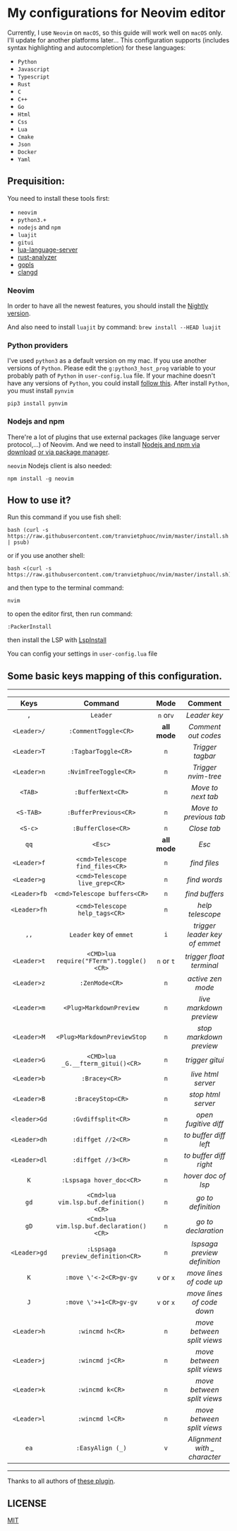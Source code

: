 # My configurations for Neovim editor

Currently, I use `Neovim` on `macOS`, so this guide will work well on `macOS` only. I'll update for another platforms later...
This configuration supports (includes syntax highlighting and autocompletion) for these languages:

- `Python`
- `Javascript`
- `Typescript`
- `Rust`
- `C`
- `C++`
- `Go`
- `Html`
- `Css`
- `Lua`
- `Cmake`
- `Json`
- `Docker`
- `Yaml`

## Prequisition:

You need to install these tools first:

- `neovim`
- `python3.+`
- `nodejs` and `npm`
- `luajit`
- `gitui`
- [lua-language-server](<https://github.com/sumneko/lua-language-server/wiki/Build-and-Run-(Standalone)>)
- [rust-analyzer](https://rust-analyzer.github.io/manual.html#rust-analyzer-language-server-binary)
- [gopls](https://github.com/golang/tools/blob/master/gopls/doc/vim.md)
- [clangd](https://clangd.llvm.org/installation.html)

### Neovim

In order to have all the newest features, you should install the [Nightly version](https://github.com/neovim/neovim/wiki/Installing-Neovim).

And also need to install `luajit` by command: `brew install --HEAD luajit`

### Python providers

I've used `python3` as a default version on my mac. If you use another versions of `Python`.
Please edit the `g:python3_host_prog` variable to your probably path of `Python` in `user-config.lua` file.
If your machine doesn't have any versions of `Python`, you could install [follow this](https://www.python.org/).
After install `Python`, you must install `pynvim`

```
pip3 install pynvim
```

### Nodejs and npm

There're a lot of plugins that use external packages (like language server protocol,...) of Neovim. And we need to install [Nodejs and npm via download](https://nodejs.org/en/download/)
[or via package manager](https://nodejs.org/en/download/package-manager/).

`neovim` Nodejs client is also needed:

```
npm install -g neovim
```

## How to use it?

Run this command if you use fish shell:

```
bash (curl -s https://raw.githubusercontent.com/tranvietphuoc/nvim/master/install.sh | psub)
```

or if you use another shell:

```
bash <(curl -s https://raw.githubusercontent.com/tranvietphuoc/nvim/master/install.sh)
```

and then type to the terminal command:

```
nvim
```

to open the editor first, then run command:

```
:PackerInstall

```

then install the LSP with [LspInstall](https://github.com/kabouzeid/nvim-lspinstall)


You can config your settings in `user-config.lua` file


## Some basic keys mapping of this configuration.

---

|     Keys     |                   Command               | Mode         | Comment                       |
| :----------: | :--------------------------------------:|:------------:|:-----------------------------:|
|     `,`      | `Leader`                                | `n` or`v`    | *Leader key*                  |
| `<Leader>/`  | `:CommentToggle<CR>`                    | **all mode** | *Comment out codes*           |
| `<Leader>T`  | `:TagbarToggle<CR>`                     | `n`          | *Trigger tagbar*              |
| `<Leader>n`  | `:NvimTreeToggle<CR>`                   | `n`          | *Trigger nvim-tree*           |
|   `<TAB>`    | `:BufferNext<CR>`                       | `n`          | *Move to next tab*            |
|  `<S-TAB>`   | `:BufferPrevious<CR>`                   | `n`          | *Move to previous tab*        |
|   `<S-c>`    | `:BufferClose<CR>`                      | `n`          | *Close tab*                   |
|     `qq`     | `<Esc>`                                 | **all mode** | *Esc*                         |
| `<Leader>f`  | `<cmd>Telescope find_files<CR>`         | `n`          | *find files*                  |
| `<Leader>g`  | `<cmd>Telescope live_grep<CR>`          | `n`          | *find words*                  |
| `<Leader>fb` | `<cmd>Telescope buffers<CR>`            | `n`          | *find buffers*                |
| `<Leader>fh` | `<cmd>Telescope help_tags<CR>`          | `n`          | *help telescope*              |
|     `,,`     | `Leader` key of `emmet`                 | `i`          | *trigger leader key of emmet* |
| `<Leader>t`  | `<CMD>lua require("FTerm").toggle()<CR>`| `n` or `t`   | *trigger float terminal*      |
| `<Leader>z`  | `:ZenMode<CR>`                          | `n`          | *active zen mode*             |
| `<Leader>m`  | `<Plug>MarkdownPreview`                 | `n`          | *live markdown preview*       |
| `<Leader>M`  | `<Plug>MarkdownPreviewStop`             | `n`          | *stop markdown preview*       |
| `<Leader>G`  | `<CMD>lua _G.__fterm_gitui()<CR>`       | `n`          | *trigger gitui*               |
| `<Leader>b`  | `:Bracey<CR>`                           | `n`          | *live html server*            |
| `<Leader>B`  | `:BraceyStop<CR>`                       | `n`          | *stop html server*            |
| `<leader>Gd` | `:Gvdiffsplit<CR>`                      | `n`          | *open fugitive diff*          |
| `<Leader>dh` | `:diffget //2<CR>`                      | `n`          | *to buffer diff left*         |
| `<Leader>dl` | `:diffget //3<CR>`                      | `n`          | *to buffer diff right*        |
| `K`          | `:Lspsaga hover_doc<CR>`                | `n`          | *hover doc of lsp*            |
| `gd`         | `<Cmd>lua vim.lsp.buf.definition()<CR>` | `n`          | *go to definition*            |
| `gD`         | `<Cmd>lua vim.lsp.buf.declaration()<CR>`| `n`          | *go to declaration*           |
| `<Leader>gd` | `:Lspsaga preview_definition<CR>`       | `n`          | *lspsaga preview definition*  |
| `K`          | `:move \'<-2<CR>gv-gv`                  | `v` or `x`   | *move lines of code up*       |
| `J`          | `:move \'>+1<CR>gv-gv`                  | `v` or `x`   | *move lines of code down*     |
| `<Leader>h`  | `:wincmd h<CR>`                         | `n`          | *move between split views*    |
| `<Leader>j`  | `:wincmd j<CR>`                         | `n`          | *move between split views*    |
| `<Leader>k`  | `:wincmd k<CR>`                         | `n`          | *move between split views*    |
| `<Leader>l`  | `:wincmd l<CR>`                         | `n`          | *move between split views*    |
| `ea`         | `:EasyAlign (_)`                        | `v`          | *Alignment with _ character*  |



---


Thanks to all authors of [these plugin](./lua/plugins.lua).


## LICENSE

[MIT](./LICENSE)
